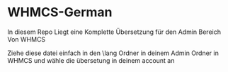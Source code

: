 # WHMCS-German
In diesem Repo Liegt eine Komplette Übersetzung für den Admin Bereich Von WHMCS

Ziehe diese datei einfach in den \lang Ordner in deinem Admin Ordner in WHMCS und wähle die übersetung in deinem account an
